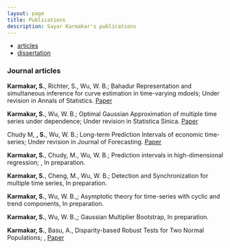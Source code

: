 ```yaml
---
layout: page
title: Publications
description: Sayar Karmakar's publications
---
```


<div class="navbar">
    <div class="navbar-inner">
        <ul class="nav">
            <li><a href="#articles">articles</a></li>
            <li><a href="#thesis">dissertation</a></li>
        </ul>
    </div>
</div>


### <a name="articles"></a>Journal articles

**Karmakar, S.**, Richter, S., Wu, W. B.; Bahadur Representation and simultaneous inference for curve estimation in time-varying mdoels; Under revision in Annals of Statistics. [Paper](../publications/sayar1.pdf) 

**Karmakar, S.**, Wu, W. B.; Optimal Gaussian Approximation of multiple time series under dependence; Under revision in Statistica Sinica. [Paper](../publications/sayar2.pdf) 

Chudy M, **, S.**, Wu, W. B.; Long-term Prediction Intervals of economic time-series;  Under revision in Journal of Forecasting. [Paper](../publications/sayar3.pdf) 

**Karmakar, S.**, Chudy, M., Wu, W. B.; Prediction intervals in high-dimensional regression; , In preparation.

**Karmakar, S.**, Cheng, M., Wu, W. B.; Detection and Synchronization for multiple time series, In preparation.

**Karmakar, S.**, Wu, W. B.,; Asymptotic theory for time-series with cyclic and trend components, In preparation.

**Karmakar, S.**, Wu, W. B.,; Gaussian Multiplier Bootstrap, In preparation.

**Karmakar, S.**, Basu, A., Disparity-based Robust Tests for Two Normal
Populations; , [Paper](../publications/sayarrobust.pdf) 



